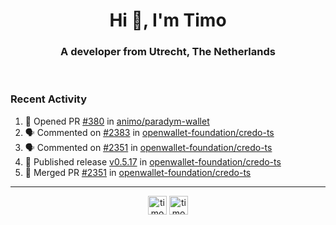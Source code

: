 <h1 align="center">Hi 👋, I'm Timo</h1>
<h3 align="center">A developer from Utrecht, The Netherlands</h3>
<br/>
<!-- https://github.com/rahuldkjain/github-profile-readme-generator --!>

<!--  <p align="left"><img src="https://github-readme-stats.vercel.app/api?username=timoglastra&show_icons=true&count_private=true&" alt="timoglastra" /></p> --!>

<!--
Github language stats
<p align="left"><img src="https://github-readme-stats.vercel.app/api/top-langs/?username=timoglastra&layout=compact" alt="timoglastra" /><p>
-->

<!-- Codestats language stats -->
<!-- <p align="left"><img src="https://codestats-readme.vercel.app/api/top-langs/?username=timoglastra&layout=compact&language_count=12" alt="timoglastra" /><p>    --!>
  
<h3>Recent Activity</h3>

<!--START_SECTION:activity-->
1. 💪 Opened PR [#380](https://github.com/animo/paradym-wallet/pull/380) in [animo/paradym-wallet](https://github.com/animo/paradym-wallet)
2. 🗣 Commented on [#2383](https://github.com/openwallet-foundation/credo-ts/issues/2383#issuecomment-3246011344) in [openwallet-foundation/credo-ts](https://github.com/openwallet-foundation/credo-ts)
3. 🗣 Commented on [#2351](https://github.com/openwallet-foundation/credo-ts/pull/2351#issuecomment-3244929951) in [openwallet-foundation/credo-ts](https://github.com/openwallet-foundation/credo-ts)
4. 🚀 Published release [v0.5.17](https://github.com/openwallet-foundation/credo-ts/releases/tag/v0.5.17) in [openwallet-foundation/credo-ts](https://github.com/openwallet-foundation/credo-ts)
5. 🎉 Merged PR [#2351](https://github.com/openwallet-foundation/credo-ts/pull/2351) in [openwallet-foundation/credo-ts](https://github.com/openwallet-foundation/credo-ts)
<!--END_SECTION:activity-->

---

<p align="center">
<a href="https://twitter.com/timoglastra" target="blank"><img align="center" src="https://cdn.jsdelivr.net/npm/simple-icons@3.0.1/icons/twitter.svg" alt="timoglastra" height="30" width="30" /></a>
<a href="https://linkedin.com/in/timoglastra" target="blank"><img align="center" src="https://cdn.jsdelivr.net/npm/simple-icons@3.0.1/icons/linkedin.svg" alt="timoglastra" height="30" width="30" /></a>
</p>



